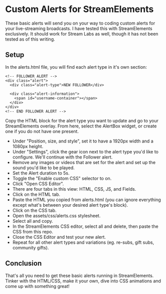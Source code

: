 Custom Alerts for StreamElements
================================

These basic alerts will send you on your way to coding custom alerts for your live-streaming broadcasts. I have tested this with StreamElements exclusively. It should work for Stream Labs as well, though it has not been tested as of this writing.

Setup
-----

In the alerts.html file, you will find each alert type in it's own section:

    <!-- FOLLOWER ALERT -->
    <div class="alert">      
      <div class="alert-type">NEW FOLLOWER</div>

      <div class="alert-information">
        <span id="username-container"></span>
      </div>      
    </div>
    <!-- END FOLLOWER ALERT -->

Copy the HTML block for the alert type you want to update and go to your StreamElements overlay. From here, select the AlertBox widget, or create one if you do not have one present. 

- Under "Position, size, and style", set it to have a 1920px width and a 1080px height.
- Under "Settings", click the gear icon next to the alert type you'd like to configure. We'll continue with the Follower alert.
- Remove any images or videos that are set for the alert and set up the sound you'd like to be played.
- Set the Alert duration to 5s.
- Toggle the "Enable custom CSS" selector to on.
- Click "Open CSS Editor".
- There are four tabs in this view: HTML, CSS, JS, and Fields. 
- Click on the HTML tab.
- Paste the HTML you copied from alerts.html (you can ignore everything except what's between your desired alert type's block).
- Click on the CSS tab.
- Open the assets/css/alerts.css stylesheet.
- Select all and copy.
- In the StreamElements CSS editor, select all and delete, then paste the CSS from this repo.
- Close the CSS Editor and test your new alert.
- Repeat for all other alert types and variations (eg. re-subs, gift subs, community gifts).

Conclusion
----------

That's all you need to get these basic alerts running in StreamElements. Tinker with the HTML/CSS, make it your own, dive into CSS animations and come up with something great!